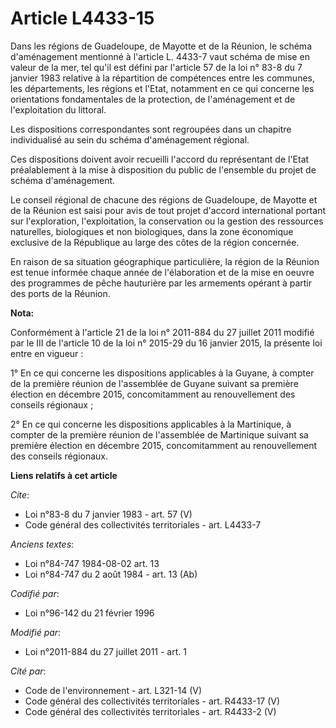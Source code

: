 # Article L4433-15

Dans les régions de Guadeloupe, de Mayotte et de la Réunion, le schéma d'aménagement mentionné à l'article L. 4433-7 vaut
schéma de mise en valeur de la mer, tel qu'il est défini par l'article 57 de la loi n° 83-8 du 7 janvier 1983 relative à la
répartition de compétences entre les communes, les départements, les régions et l'Etat, notamment en ce qui concerne les
orientations fondamentales de la protection, de l'aménagement et de l'exploitation du littoral. 

Les dispositions correspondantes sont regroupées dans un chapitre individualisé au sein du schéma d'aménagement régional. 

Ces dispositions doivent avoir recueilli l'accord du représentant de l'Etat préalablement à la mise à disposition du public
de l'ensemble du projet de schéma d'aménagement. 

Le conseil régional de chacune des régions de Guadeloupe, de Mayotte et de la Réunion est saisi pour avis de tout projet
d'accord international portant sur l'exploration, l'exploitation, la conservation ou la gestion des ressources naturelles,
biologiques et non biologiques, dans la zone économique exclusive de la République au large des côtes de la région
concernée. 

En raison de sa situation géographique particulière, la région de la Réunion est tenue informée chaque année de l'élaboration
et de la mise en oeuvre des programmes de pêche hauturière par les armements opérant à partir des ports de la Réunion.

**Nota:**

Conformément à l'article 21 de la loi n° 2011-884 du 27 juillet 2011 modifié par le III de l'article 10 de la loi n° 2015-29
du 16 janvier 2015, la présente loi entre en vigueur :

1° En ce qui concerne les dispositions applicables à la Guyane, à compter de la première réunion de l'assemblée de Guyane
suivant sa première élection en décembre 2015, concomitamment au renouvellement des conseils régionaux ;

2° En ce qui concerne les dispositions applicables à la Martinique, à compter de la première réunion de l'assemblée de
Martinique suivant sa première élection en décembre 2015, concomitamment au renouvellement des conseils régionaux.

**Liens relatifs à cet article**

_Cite_:

  - Loi n°83-8 du 7 janvier 1983 - art. 57 (V)
  - Code général des collectivités territoriales - art. L4433-7

_Anciens textes_:

  - Loi n°84-747 1984-08-02 art. 13
  - Loi n°84-747 du 2 août 1984 - art. 13 (Ab)

_Codifié par_:

  - Loi n°96-142 du 21 février 1996

_Modifié par_:

  - Loi n°2011-884 du 27 juillet 2011 - art. 1

_Cité par_:

  - Code de l'environnement - art. L321-14 (V)
  - Code général des collectivités territoriales - art. R4433-17 (V)
  - Code général des collectivités territoriales - art. R4433-2 (V)
